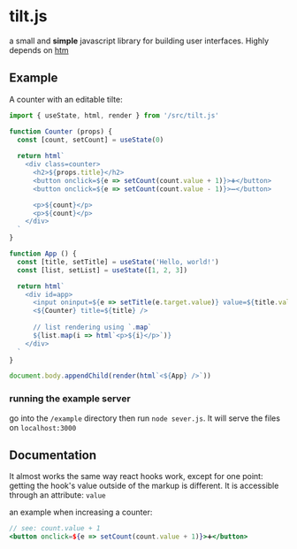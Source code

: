 # tilt.js
a small and **simple** javascript library for building user interfaces. Highly depends on [htm](https://github.com/developit/htm)

## Example
A counter with an editable tilte:
```js
import { useState, html, render } from '/src/tilt.js'

function Counter (props) {
  const [count, setCount] = useState(0)
  
  return html`
    <div class=counter>
      <h2>${props.title}</h2>
      <button onclick=${e => setCount(count.value + 1)}>➕</button>
      <button onclick=${e => setCount(count.value - 1)}>➖</button>

      <p>${count}</p>
      <p>${count}</p>
    </div>
  `
}

function App () {
  const [title, setTitle] = useState('Hello, world!')
  const [list, setList] = useState([1, 2, 3])

  return html`
    <div id=app>
      <input oninput=${e => setTitle(e.target.value)} value=${title.value} >
      <${Counter} title=${title} />
      
      // list rendering using `.map`
      ${list.map(i => html`<p>${i}</p>`)}
    </div>
  `
}

document.body.appendChild(render(html`<${App} />`))
```

### running the example server
go into the `/example` directory then run `node sever.js`. It will serve the files on `localhost:3000`


## Documentation
It almost works the same way react hooks work, except for one point: getting the hook's value outside of the markup is different. It is accessible through an attribute: `value`

an example when increasing a counter:
```jsx
// see: count.value + 1
<button onclick=${e => setCount(count.value + 1)}>➕</button>
```
